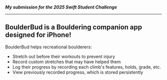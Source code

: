 ***My submission for the 2025 Swift Student Challenge***

---

## BoulderBud is a Bouldering companion app designed for iPhone!
BoulderBud helps recreational boulderers:
- Stretch out before their workouts to prevent injury
- Record custom stretches that may have helped them
- Log their progress by recording each climb's features, holds, grade, etc.
- View previously recorded progress, which is stored persistently
